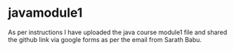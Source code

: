 # javamodule1
As per instructions I have uploaded the java  course module1 file and shared the github link via google forms as per the email from Sarath Babu.
